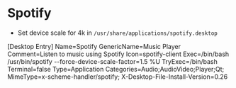 # Spotify

* Set device scale for 4k in `/usr/share/applications/spotify.desktop`

[Desktop Entry]
Name=Spotify
GenericName=Music Player
Comment=Listen to music using Spotify
Icon=spotify-client
Exec=/bin/bash /usr/bin/spotify --force-device-scale-factor=1.5 %U
TryExec=/bin/bash
Terminal=false
Type=Application
Categories=Audio;AudioVideo;Player;Qt;
MimeType=x-scheme-handler/spotify;
X-Desktop-File-Install-Version=0.26
